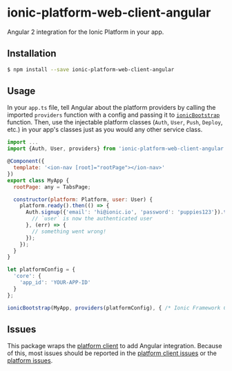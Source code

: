 # ionic-platform-web-client-angular

Angular 2 integration for the Ionic Platform in your app.

## Installation

```bash
$ npm install --save ionic-platform-web-client-angular
```

## Usage

In your `app.ts` file, tell Angular about the platform providers by calling the imported `providers` function with a config and passing it to
[`ionicBootstrap`](http://ionicframework.com/docs/v2/api/config/Config/)
function. Then, use the injectable platform classes (`Auth`, `User`, `Push`, `Deploy`, etc.) in your app's classes just as you would any
other service class.

```javascript
import ...
import {Auth, User, providers} from 'ionic-platform-web-client-angular';

@Component({
  template: '<ion-nav [root]="rootPage"></ion-nav>'
})
export class MyApp {
  rootPage: any = TabsPage;

  constructor(platform: Platform, user: User) {
    platform.ready().then(() => {
      Auth.signup({'email': 'hi@ionic.io', 'password': 'puppies123'}).then(() => {
        // `user` is now the authenticated user
      }, (err) => {
        // something went wrong!
      });
    });
  }
}

let platformConfig = {
  'core': {
    'app_id': 'YOUR-APP-ID'
  }
};

ionicBootstrap(MyApp, providers(platformConfig), { /* Ionic Framework Config */ });
```

## Issues

This package wraps the [platform client](https://github.com/driftyco/ionic-platform-web-client) to
add Angular integration. Because of this, most issues should be reported in the
[platform client issues](https://github.com/driftyco/ionic-platform-web-client/issues) or the
[platform issues](https://github.com/driftyco/ionic-platform-issues/issues).
